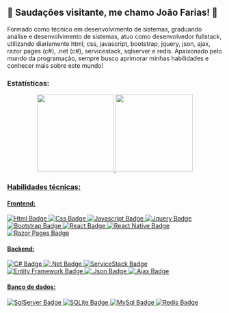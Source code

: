 ## 👋 Saudações visitante, me chamo João Farias! 👋

Formado como técnico em desenvolvimento de sistemas, graduando análise e desenvolvimento de sistemas, atuo como desenvolvedor fullstack, utilizando diariamente html, css, javascript, bootstrap, jquery, json, ajax, razor pages (c#), .net (c#), servicestack, sqlserver e redis. Apaixonado pelo mundo da programação, sempre busco aprimorar minhas habilidades e conhecer mais sobre este mundo!

### Estatísticas:
<div align="center">
   <a href="https://github.com/devjoaofarias">
  <img height="180em" src="https://github-readme-stats.vercel.app/api?username=devjoaofarias&show_icons=true&theme=radical&include_all_commits=true&count_private=true"/>
  <img height="180em" src="https://github-readme-stats.vercel.app/api/top-langs/?username=devjoaofarias&layout=compact&langs_count=7&theme=radical"/>
</div>

### Habilidades técnicas:

#### Frontend:
![Html Badge](https://img.shields.io/badge/HTML5-E34F26?style=for-the-badge&logo=html5&logoColor=white)
![Css Badge](https://img.shields.io/badge/CSS3-1572B6?style=for-the-badge&logo=css3&logoColor=white)
![Javascript Badge](https://img.shields.io/badge/JavaScript-323330?style=for-the-badge&logo=javascript&logoColor=F7DF1E)
![Jquery Badge](https://img.shields.io/badge/jQuery-0769AD?style=for-the-badge&logo=jquery&logoColor=white)
![Bootstrap Badge](https://img.shields.io/badge/Bootstrap-563D7C?style=for-the-badge&logo=bootstrap&logoColor=white)
![React Badge](https://img.shields.io/badge/React-20232A?style=for-the-badge&logo=react&logoColor=61DAFB)
![React Native Badge](https://img.shields.io/badge/React_Native-20232A?style=for-the-badge&logo=react&logoColor=61DAFB)
![Razor Pages Badge](https://img.shields.io/badge/Razor_Pages-3498DB?style=for-the-badge&logo=razorpages&logoColor=white)


#### Backend:
![C# Badge](https://img.shields.io/badge/C%23-239120?style=for-the-badge&logo=c-sharp&logoColor=white)
![.Net Badge](https://img.shields.io/badge/.NET-5C2D91?style=for-the-badge&logo=.net&logoColor=white)
![ServiceStack Badge](https://img.shields.io/badge/ServiceStack-696969?style=for-the-badge&logo=.net&logoColor=white)
![Entity Framework Badge](https://img.shields.io/badge/Entity_Framework-5C2D91?style=for-the-badge&logo=.net&logoColor=white)
![.Json Badge](https://img.shields.io/badge/Json-cf5130?style=for-the-badge&logo=json&logoColor=white)
![.Ajax Badge](https://img.shields.io/badge/Ajax-61959e?style=for-the-badge&logo=ajax&logoColor=black)


#### Banco de dados:
![SqlServer Badge](https://img.shields.io/badge/SqlServer-316192?style=for-the-badge&logo=postgresql&logoColor=white)
![SQLite Badge](https://img.shields.io/badge/SQLite-07405E?style=for-the-badge&logo=sqlite&logoColor=white)
![MySql Badge](https://img.shields.io/badge/MySql-d77028?style=for-the-badge&logo=sqlite&logoColor=316fce)
![Redis Badge](https://img.shields.io/badge/Redis-bc001d?style=for-the-badge&logo=sqlite&logoColor=white)

